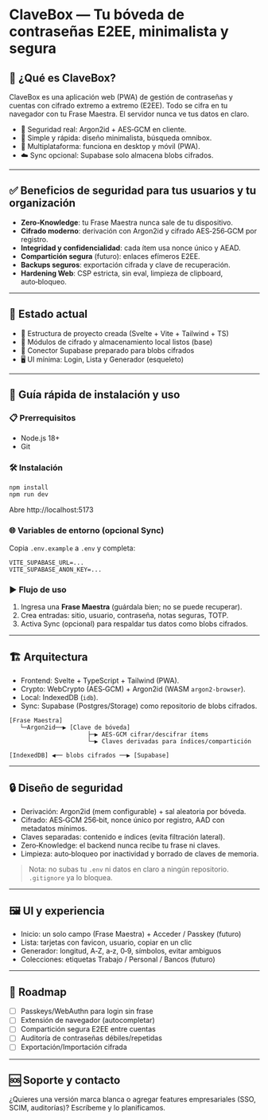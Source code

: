 # ClaveBox — Tu bóveda de contraseñas E2EE, minimalista y segura

## 🎯 ¿Qué es ClaveBox?
ClaveBox es una aplicación web (PWA) de gestión de contraseñas y cuentas con cifrado extremo a extremo (E2EE). Todo se cifra en tu navegador con tu Frase Maestra. El servidor nunca ve tus datos en claro.

- 🔐 Seguridad real: Argon2id + AES‑GCM en cliente.
- 🧠 Simple y rápida: diseño minimalista, búsqueda omnibox.
- 📱 Multiplataforma: funciona en desktop y móvil (PWA).
- ☁️ Sync opcional: Supabase solo almacena blobs cifrados.

---

## ✅ Beneficios de seguridad para tus usuarios y tu organización
- **Zero‑Knowledge**: tu Frase Maestra nunca sale de tu dispositivo.
- **Cifrado moderno**: derivación con Argon2id y cifrado AES‑256‑GCM por registro.
- **Integridad y confidencialidad**: cada ítem usa nonce único y AEAD.
- **Compartición segura** (futuro): enlaces efímeros E2EE.
- **Backups seguros**: exportación cifrada y clave de recuperación.
- **Hardening Web**: CSP estricta, sin eval, limpieza de clipboard, auto‑bloqueo.

---

## 🧭 Estado actual
- 🧱 Estructura de proyecto creada (Svelte + Vite + Tailwind + TS)
- 🔐 Módulos de cifrado y almacenamiento local listos (base)
- 🧩 Conector Supabase preparado para blobs cifrados
- 🖥️ UI mínima: Login, Lista y Generador (esqueleto)

---

## 🚀 Guía rápida de instalación y uso

### 📋 Prerrequisitos
- Node.js 18+
- Git

### 🛠️ Instalación
```bash
npm install
npm run dev
```
Abre http://localhost:5173

### 🌐 Variables de entorno (opcional Sync)
Copia `.env.example` a `.env` y completa:
```
VITE_SUPABASE_URL=...
VITE_SUPABASE_ANON_KEY=...
```

### ▶️ Flujo de uso
1) Ingresa una **Frase Maestra** (guárdala bien; no se puede recuperar).
2) Crea entradas: sitio, usuario, contraseña, notas seguras, TOTP.
3) Activa Sync (opcional) para respaldar tus datos como blobs cifrados.

---

## 🏗️ Arquitectura
- Frontend: Svelte + TypeScript + Tailwind (PWA).
- Crypto: WebCrypto (AES‑GCM) + Argon2id (WASM `argon2-browser`).
- Local: IndexedDB (`idb`).
- Sync: Supabase (Postgres/Storage) como repositorio de blobs cifrados.

```
[Frase Maestra]
   └─Argon2id──▶ [Clave de bóveda]
                      ├─▶ AES‑GCM cifrar/descifrar ítems
                      └─▶ Claves derivadas para índices/compartición

[IndexedDB] ◀── blobs cifrados ──▶ [Supabase]
```

---

## 🔒 Diseño de seguridad
- Derivación: Argon2id (mem configurable) + sal aleatoria por bóveda.
- Cifrado: AES‑GCM 256‑bit, nonce único por registro, AAD con metadatos mínimos.
- Claves separadas: contenido e índices (evita filtración lateral).
- Zero‑Knowledge: el backend nunca recibe tu frase ni claves.
- Limpieza: auto‑bloqueo por inactividad y borrado de claves de memoria.

> Nota: no subas tu `.env` ni datos en claro a ningún repositorio. `.gitignore` ya lo bloquea.

---

## 🖼️ UI y experiencia
- Inicio: un solo campo (Frase Maestra) + Acceder / Passkey (futuro)
- Lista: tarjetas con favicon, usuario, copiar en un clic
- Generador: longitud, A‑Z, a‑z, 0‑9, símbolos, evitar ambiguos
- Colecciones: etiquetas Trabajo / Personal / Bancos (futuro)

---

## 🧩 Roadmap
- [ ] Passkeys/WebAuthn para login sin frase
- [ ] Extensión de navegador (autocompletar)
- [ ] Compartición segura E2EE entre cuentas
- [ ] Auditoría de contraseñas débiles/repetidas
- [ ] Exportación/Importación cifrada

---

## 🆘 Soporte y contacto
¿Quieres una versión marca blanca o agregar features empresariales (SSO, SCIM, auditorías)? Escríbeme y lo planificamos.
